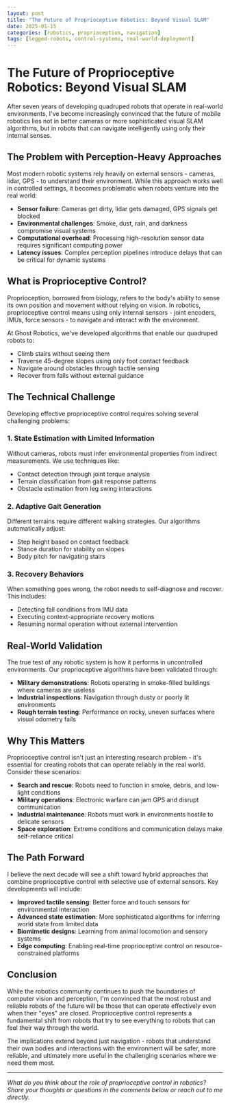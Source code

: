 ```yaml
---
layout: post
title: "The Future of Proprioceptive Robotics: Beyond Visual SLAM"
date: 2025-01-15
categories: [robotics, proprioception, navigation]
tags: [legged-robots, control-systems, real-world-deployment]
---
```


# The Future of Proprioceptive Robotics: Beyond Visual SLAM

After seven years of developing quadruped robots that operate in real-world environments, I've become increasingly convinced that the future of mobile robotics lies not in better cameras or more sophisticated visual SLAM algorithms, but in robots that can navigate intelligently using only their internal senses.

## The Problem with Perception-Heavy Approaches

Most modern robotic systems rely heavily on external sensors - cameras, lidar, GPS - to understand their environment. While this approach works well in controlled settings, it becomes problematic when robots venture into the real world:

- **Sensor failure**: Cameras get dirty, lidar gets damaged, GPS signals get blocked
- **Environmental challenges**: Smoke, dust, rain, and darkness compromise visual systems
- **Computational overhead**: Processing high-resolution sensor data requires significant computing power
- **Latency issues**: Complex perception pipelines introduce delays that can be critical for dynamic systems

## What is Proprioceptive Control?

Proprioception, borrowed from biology, refers to the body's ability to sense its own position and movement without relying on vision. In robotics, proprioceptive control means using only internal sensors - joint encoders, IMUs, force sensors - to navigate and interact with the environment.

At Ghost Robotics, we've developed algorithms that enable our quadruped robots to:
- Climb stairs without seeing them
- Traverse 45-degree slopes using only foot contact feedback
- Navigate around obstacles through tactile sensing
- Recover from falls without external guidance

## The Technical Challenge

Developing effective proprioceptive control requires solving several challenging problems:

### 1. State Estimation with Limited Information
Without cameras, robots must infer environmental properties from indirect measurements. We use techniques like:
- Contact detection through joint torque analysis
- Terrain classification from gait response patterns
- Obstacle estimation from leg swing interactions

### 2. Adaptive Gait Generation
Different terrains require different walking strategies. Our algorithms automatically adjust:
- Step height based on contact feedback
- Stance duration for stability on slopes
- Body pitch for navigating stairs

### 3. Recovery Behaviors
When something goes wrong, the robot needs to self-diagnose and recover. This includes:
- Detecting fall conditions from IMU data
- Executing context-appropriate recovery motions
- Resuming normal operation without external intervention

## Real-World Validation

The true test of any robotic system is how it performs in uncontrolled environments. Our proprioceptive algorithms have been validated through:

- **Military demonstrations**: Robots operating in smoke-filled buildings where cameras are useless
- **Industrial inspections**: Navigation through dusty or poorly lit environments
- **Rough terrain testing**: Performance on rocky, uneven surfaces where visual odometry fails

## Why This Matters

Proprioceptive control isn't just an interesting research problem - it's essential for creating robots that can operate reliably in the real world. Consider these scenarios:

- **Search and rescue**: Robots need to function in smoke, debris, and low-light conditions
- **Military operations**: Electronic warfare can jam GPS and disrupt communication
- **Industrial maintenance**: Robots must work in environments hostile to delicate sensors
- **Space exploration**: Extreme conditions and communication delays make self-reliance critical

## The Path Forward

I believe the next decade will see a shift toward hybrid approaches that combine proprioceptive control with selective use of external sensors. Key developments will include:

- **Improved tactile sensing**: Better force and touch sensors for environmental interaction
- **Advanced state estimation**: More sophisticated algorithms for inferring world state from limited data
- **Biomimetic designs**: Learning from animal locomotion and sensory systems
- **Edge computing**: Enabling real-time proprioceptive control on resource-constrained platforms

## Conclusion

While the robotics community continues to push the boundaries of computer vision and perception, I'm convinced that the most robust and reliable robots of the future will be those that can operate effectively even when their "eyes" are closed. Proprioceptive control represents a fundamental shift from robots that try to see everything to robots that can feel their way through the world.

The implications extend beyond just navigation - robots that understand their own bodies and interactions with the environment will be safer, more reliable, and ultimately more useful in the challenging scenarios where we need them most.

---

*What do you think about the role of proprioceptive control in robotics? Share your thoughts or questions in the comments below or reach out to me directly.*